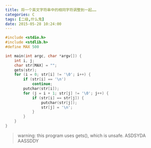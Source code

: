 ```yaml
---
title: 将一个英文字符串中的相同字符调整到一起……
categories: C
tags: [二级,什么鬼]
date: 2015-05-28 10:24:00
---
```


``` c
#include <stdio.h>
#include <stdlib.h>
#define MAX 500

int main(int argc, char *argv[]) {
    int i, j;
    char str[MAX] = "";
    gets(str);
    for (i = 0; str[i] != '\0'; i++) {
        if (str[i] == '\n')
            continue;
        putchar(str[i]);
        for (j = i + 1; str[j] != '\0'; j++) {
            if (str[i] == str[j]) {
                putchar(str[j]);
                str[j] = '\n';
            }
        }
    }
}
```

> warning: this program uses gets(), which is unsafe.
> ASDSYDA
> AASSDDY
